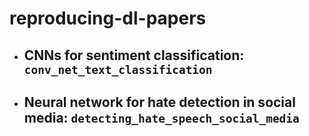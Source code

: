 # reproducing-dl-papers


- ## CNNs for sentiment classification: `conv_net_text_classification`

- ## Neural network for hate detection in social media: `detecting_hate_speech_social_media`
